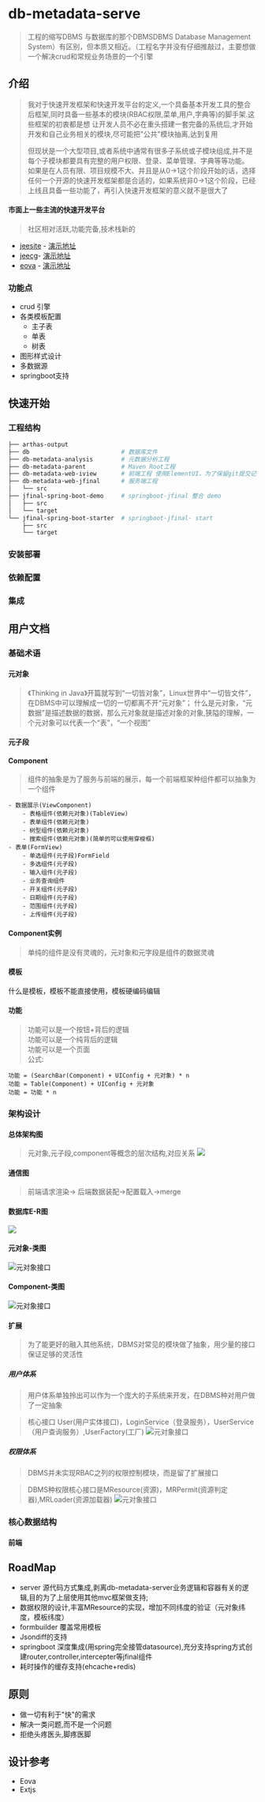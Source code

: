 # db-metadata-serve
> 工程的缩写DBMS 与数据库的那个DBMSDBMS Database Management System）有区别，但本质又相近。（工程名字并没有仔细推敲过，主要想做一个解决crud和常规业务场景的一个引擎
## 介绍
>我对于快速开发框架和快速开发平台的定义,一个具备基本开发工具的整合后框架,同时具备一些基本的模块(RBAC权限,菜单,用户,字典等)的脚手架.这些框架的初衷都是想
>让开发人员不必在重头搭建一套完备的系统后,才开始开发和自己业务相关的模块,尽可能把"公共"模块抽离,达到复用
>
>但现状是一个大型项目,或者系统中通常有很多子系统或子模块组成,并不是每个子模块都要具有完整的用户权限、登录、菜单管理、字典等等功能。
>如果是在人员有限、项目规模不大、并且是从0->1这个阶段开始的话，选择任何一个开源的快速开发框架都是合适的，如果系统非0->1这个阶段，已经上线且具备一些功能了，再引入快速开发框架的意义就不是很大了
>
>
#### 市面上一些主流的快速开发平台
> 社区相对活跃,功能完备,技术栈新的
- [jeesite](https://jeesite.gitee.io/) - [演示地址](http://demo.jeesite.com/)
- [jeecg](http://www.jeecg.com/)- [演示地址](http://boot.jeecg.com/)
- [eova](http://www.jeecg.com/) - [演示地址](http://pro.eova.cn/)


### 功能点
- crud 引擎
- 各类模板配置 
    - 主子表   
    - 单表
    - 树表
- 图形样式设计
- 多数据源
- springboot支持

## 快速开始
### 工程结构
```bash
├── arthas-output
├── db                          # 数据库文件
├── db-metadata-analysis        # 元数据分析工程
├── db-metadata-parent          # Maven Root工程
├── db-metadata-web-iview       # 前端工程 使用ElementUI，为了保留git提交记录，暂未将iview更名
├── db-metadata-web-jfinal      # 服务端工程
│   └── src
├── jfinal-spring-boot-demo     # springboot-jfinal 整合 demo
│   ├── src
│   └── target
└── jfinal-spring-boot-starter  # springboot-jfinal- start
    ├── src
    └── target

```
### 安装部署
### 依赖配置
### 集成

## 用户文档

### 基础术语
#### 元对象
>《Thinking in Java》开篇就写到“一切皆对象”，Linux世界中“一切皆文件”，在DBMS中可以理解成一切的一切都离不开“元对象”；
什么是元对象，“元数据”是描述数据的数据，那么元对象就是描述对象的对象,狭隘的理解，一个元对象可以代表一个“表”，“一个视图”


#### 元子段
#### Component
> 组件的抽象是为了服务与前端的展示，每一个前端框架种组件都可以抽象为一个组件
```
- 数据展示(ViewComponent)
    - 表格组件(依赖元对象)(TableView)
    - 表单组件(依赖元对象)
    - 树型组件(依赖元对象)
    - 搜索组件(依赖元对象)(简单的可以使用穿梭框)
- 表单(FormView)
    - 单选组件(元子段)FormField
    - 多选组件(元子段)
    - 输入组件(元子段)
    - 业务查询组件
    - 开关组件(元子段)
    - 日期组件(元子段)
    - 范围组件(元子段)
    - 上传组件(元子段)
```
#### Component实例
> 单纯的组件是没有灵魂的，元对象和元字段是组件的数据灵魂
#### 模板
什么是模板，模板不能直接使用，模板硬编码编辑
#### 功能
> 功能可以是一个按钮+背后的逻辑  
> 功能可以是一个纯背后的逻辑  
> 功能可以是一个页面  
> 公式:
```
功能 = (SearchBar(Component) + UIConfig + 元对象) * n
功能 = Table(Component) + UIConfig + 元对象
功能 = 功能 * n
```



### 架构设计

#### 总体架构图
> 元对象,元子段,component等概念的层次结构,对应关系 
![](db/images/架构图.png)
#### 通信图
> 前端请求渲染-> 后端数据装配->配置载入->merge
#### 数据库E-R图
![](db/images/e-r.png)
#### 元对象-类图
![元对象接口](db/images/MetaObject.png)
#### Component-类图
![元对象接口](db/images/component.png)

#### 扩展
> 为了能更好的融入其他系统，DBMS对常见的模块做了抽象，用少量的接口保证足够的灵活性
##### 用户体系
> 用户体系单独拎出可以作为一个庞大的子系统来开发，在DBMS种对用户做了一定抽象

> 核心接口 User(用户实体接口)，LoginService（登录服务），UserService（用户查询服务）,UserFactory(工厂)
![元对象接口](db/images/user.png)
##### 权限体系
>DBMS并未实现RBAC之列的权限控制模块，而是留了扩展接口

>DBMS种权限核心接口是MResource(资源)，MRPermit(资源判定器),MRLoader(资源加载器)
![元对象接口](db/images/auth.png)

### 核心数据结构

#### 前端



## RoadMap
- server 源代码方式集成,剥离db-metadata-server业务逻辑和容器有关的逻辑,目的为了上层使用其他mvc框架做支持;
- 数据权限的设计,丰富MResource的实现，增加不同纬度的验证（元对象纬度，模板纬度）
- formbuilder 覆盖常用模板
- Jsondiff的支持
- springboot 深度集成(用spring完全接管datasource),充分支持spring方式创建router,controller,intercepter等jfinal组件
- 耗时操作的缓存支持(ehcache+redis)

## 原则

- 做一切有利于"快"的需求
- 解决一类问题,而不是一个问题
- 拒绝头疼医头,脚疼医脚

## 设计参考

- Eova 
- Extjs